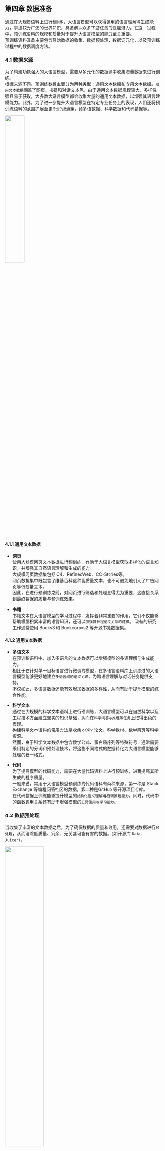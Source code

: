 
## 第四章 数据准备

通过在大规模语料上进行`预训练`，大语言模型可以获得通用的语言理解与生成能力，掌握较为广泛的世界知识，具备解决众多下游任务的性能潜力。在这一过程中，预训练语料的规模和质量对于提升大语言模型的能力至关重要。<br>
预训练语料准备主要包含原始数据的收集、数据预处理、数据词元化、以及预训练过程中的数据调度方法。

### 4.1 数据来源

为了构建功能强大的大语言模型，需要从多元化的数据源中收集海量数据来进行训练。<br>
根据来源不同，预训练数据主要分为两种类型：通用文本数据和专用文本数据。`通用文本数据`涵盖了网页、书籍和对话文本等。由于通用文本数据规模较大、多样性强且易于获取，大多数大语言模型都会收集大量的通用文本数据，以增强其语言建模能力。此外，为了进一步提升大语言模型在特定专业任务上的表现，人们还将预训练语料的范围扩展至更`专业的数据集`，如多语数据、科学数据和代码数据等。

<img src="images/图 4.1 现有大语言模型预训练数据中各种数据来源的比例分布图.png" width="35%" height="35%" alt="">

#### 4.1.1 通用文本数据
+ **网页**<br>
使用大规模网页文本数据进行预训练，有助于大语言模型获取多样化的语言知识，并增强其自然语言理解和生成的能力。<br>
大规模网页数据集包括 C4、RefinedWeb、CC-Stories等。<br>
网页数据集中既包含了维基百科这种高质量文本，也不可避免地引入了广告网页等低质量文本。<br>
因此，在进行预训练之前，对网页进行筛选和处理显得尤为重要，这直接关系到最终数据的质量与预训练效果。<br>

+ **书籍**<br>
书籍文本在大语言模型的学习过程中，发挥着非常重要的作用，它们不仅能够帮助模型积累丰富的语言知识，还可以`加强其长程语义关系的建模`。
现有的研究工作通常使用 Books3 和 Bookcorpus2 等开源书籍数据集。<br>

#### 4.1.2 通用文本数据
+ **多语文本**<br>
在预训练语料中，加入多语言的文本数据可以增强模型的多语理解与生成能力。<br>
相比于仅针对单一目标语言进行微调的模型，在多语言语料库上训练过的大语言模型能够更好地建立`多语言间的语义关联`，为跨语言理解与对话任务提供支持。<br>
不仅如此，多语言数据还能有效增加数据的多样性，从而有助于提升模型的综合性能。

+ **科学文本**<br>
通过在大规模的科学文本语料上进行预训练，大语言模型可以在自然科学以及工程技术方面建立坚实的知识基础，从而在`科学问答与推理等任务`上取得出色的表现。<br>
构建科学文本语料的常用方法是收集 arXiv 论文、科学教材、数学网页等科学资源。<br>
然而，由于科学文本数据中包含数学公式、蛋白质序列等特殊符号，通常需要采用特定的分词和预处理技术，将这些不同格式的数据转化为大语言模型能够处理的统一格式。

+ **代码**<br>
为了提高模型的代码能力，需要在大量代码语料上进行预训练，进而提高其所生成的程序质量。<br>
一般来说，常用于大语言模型预训练的代码语料有两种来源，第一种是 Stack Exchange 等编程问答社区的数据，第二种是GitHub 等开源项目仓库。<br>
在代码数据上训练能够提升模型的`结构化语义理解`与`逻辑推理能力`。同时，代码中的函数调用关系还有助于增强模型的`工具使用与学习能力`。


### 4.2 数据预处理
当收集了丰富的文本数据之后，为了确保数据的质量和效用，还需要对数据进行`预处理`，从而消除低质量、冗余、无关甚可能有害的数据。（如开源库 `Data-Juicer`），

<img src="images/图 4.2 典型的预训练数据预处理流程图.png" width="50%" height="50%" alt="">


#### 4.2.1 质量过滤
为了优化模型学习的性能，需要去除语料库中的低质量数据。目前，研究人员主要使用以下两种数据清洗方法：（1）基于启发式规则的方法，和（2）基于分类器的方法。

##### 基于启发式规则的方法
+ `基于语种的过滤`<br>
为了训练特定目标语言为主导的大语言模型，通常要过滤掉其他语言的文本数据。<br>
需要注意的是，目前英文的高质量开放数据数量最多，已经成为了开源大语言模型的主要数据来源。<br>
因此，即使是训练非英文主导的大语言模型时（如中英双语大模型），不仅要保留特定目标语言数据，还需要同时保留英文高质量数据。

+ `基于简单统计指标的过滤`<br>
为了识别高质量的文本数据，可以使用语料中标点符号分布、符号与单词比率、句子长度等特征来衡量`文本质量`，并过滤低质量数据。<br>
除了这些统计特征以外，也可以利用`困惑度`（Perplexity）等文本生成的评估指标来检测和删除表达不自然的句子。<br>
1）针对网页数据，过滤任何具有超过 100 个重复单词或句子的文档（来源：Dolma）<br>
2）针对网页数据，过滤符号和词元比大于 0.1 的文档（来源：Gopher）<br>
3）针对论坛数据，过滤掉任何点赞数少于 3 的用户评论（来源：Dolma）<br>
4）利用已有的语言模型计算文档困惑度，并以此作为文档过滤的依据（来源：Dolma）<br>
5）训练 FastText 分类器来检测和删除有毒或仇恨言论的内容（来源：Dolma）<br>

+ `基于关键词的过滤`<br>
在收集到的预训练语料中，可能会存在着大量的重复文本模式，诸如常见的 HTML 标签、超链接以及各种模板等。<br>
进一步，这些语料中还可能包含了一些具有攻击性、冒犯性的不良信息。<br>
针对不同的语料来源以及应用场景，我们可以制定精准的清洗规则，结合相应的关键词集合，对文本进行扫描过滤。<br>
1）针对维基百科数据，过滤掉任何拥有少于 25 个 UTF-8 单词的页面。（来源：Dolma）
2）针对网页数据，过滤掉 HTML 标签（来源：RefinedWeb）
3）针对网页数据，过滤掉任何不含有 the, be, to, of, and, that, have, with 词汇的文档 （来源：Gopher）
4）针对所有数据，过滤掉如电话号码，邮箱地址，以及 IP 地址等隐私信息（来源：Dolma）

##### 基于分类器的方法

除了利用上述启发式的规则，我们也可以训练用于判别数据质量的文本分类器，进行预训练语料的清洗。
在选取样本时，可以将维基百科等高质量数据作为`正样本`，同时从网页中筛选出含有不良内容或低质量数据的样本作为`负样本`。
为了减少数据的误筛，可以使用`多个分类器进行联合过滤或召回`，从而来实现对低质量文本的高可信过滤。 

目前常用来实现分类器的方法包括轻量级模型（如 `FastText` 等）、可微调的预训练语言模型（如 BERT、BART 或者 LLaMA 等）以及闭源大语言模型 API（如GPT-4、Claude 3）。 
这三个方法各自具有不同的优缺点：轻量级模型效率较高，但是分类的准确率和精度可能受限于模型能力；预训练语言模型可以针对性微调，但是分类性能的通用性和泛化性仍然有一定的限制；闭源大语言模型的能力较强， 但是无法灵活针对任务进行适配，而且用于预训练数据清洗需要花费较高的成本。

为了平衡效率与准确性，可以针对具体数据集合进行清洗策略的灵活组合。例如，可以首先利用启发式规则进行初步筛选，以快速排除不符合要求的文档，随后再采用分类器方法进一步精细过滤，确保最终筛选出的语料具有较好的文本质量。


#### 4.2.2 敏感内容过滤
除了去除低质量内容，收集到的数据还可能包括`有毒内容`或`隐私信息`，需要进一步进行更为细致的过滤和处理。

+ `过滤有毒内容`<br>
可以采用基于分类器的过滤方法。 <br>
Jigsaw 评论数据集提供了用于训练毒性分类器的数据。（160K 条论坛评论数据，六个类别）<br>
通过设置合理的阈值，训练完成的分类器将能够有效识别并过滤掉含有有毒内容的信息。
使用高阈值时去除的数据会过少，语料中未过滤掉的有毒内容会导致模型在下游任务上的性能下降；而低阈值则会过滤更多的有毒内容，但同时也会造成大量数据的浪费。
考虑到后续的预处理操作（如质量筛选、去重等）同样能够有效剔除有害内容，Dolma 选择为分类器设定了一个相对较高的阈值（0.4），从而保留更多的候选数据。

+ `过滤隐私内容`<br>
Dolma 采用了基于规则的方法来过滤数据集中的隐私内容，主要标注了三类敏感信息：邮箱地址、IP 地址以及电话号码。<br>
如果某个文档中的隐私信息少于五条，Dolma 会使用特定的词元（如“|||EMAIL_ADDRESS|||”、“|||PHONE_NUMBER|||” 和“|||IP_ADDRESS|||”）来替换这些信息，以保护用户的隐私。
然而，如果文档中的隐私信息达到六条或更多，Dolma 会选择直接删除整个文档。这是因为当文档中频繁出现隐私信息时，很可能还隐藏着其他未标注的敏感内容。


#### 4.2.3 数据去重
对预训练数据进行去重处理是一个重要步骤。由于大语言模型具有较强的数
据拟合与记忆能力，很容易习得训练数据中的重复模式，可能导致对于这些模式
的过度学习。研究工作发现 [125]，预训练语料中出现的重复低质量数据可能诱导
模型在生成时频繁输出类似数据，进而影响模型的性能。此外，这些数据也可能
导致训练过程的不稳定（训练损失震荡），可能导致训练过程崩溃。此外，为了避
免数据集污染问题，还需要从预训练数据集中删除在测试集中可能出现的重复或
者相关文本，从而防止训练集和测试集之间的重叠。总体来说，去重算法的设计
可以基于不同的计算粒度以及匹配方法。
• 计算粒度. 去重可以在句子级别、文档级别和数据集级别等多种粒度上进行。
在句子级别上，可以删除包含重复单词和短语的低质量句子，因为它们可能会在
语言建模中引入重复的表达模式 [126]。在文档级别上，现有方法主要依靠单词或
𝑛 元词组的重叠这类表层特征，来衡量文档的重叠比率，进而检测和删除包含相似
内容的重复文档 [34, 100, 123, 127]。现有的数据集往往采用多阶段、多粒度的方
式来实现高效的去重。首先针对数据集和文档级别进行去重，旨在去除那些具有
高度相似甚至完全一致内容的文档，例如多个 URL 可能具有相同的网页内容，或
者网页数据集和新闻数据集中包含相同的新闻文档。随后，可以进一步在句子级
别实现更为精细的去重。例如，可以计算两个句子之间公共子串的长度，当其长
度过长时直接删除某一个句子。
• 用于去重的匹配方法. 在去重过程中，可以使用精确匹配算法（即每个字符完全相同）或近似匹配算法（基于某种相似性度量）[82]。对于精确匹配来说，通
常使用后缀数组来匹配最小长度的完全相同子串 [128]。对于近似匹配来说，可以
采用局部敏感哈希（Locality-Sensitive Hashing, LSH）算法，如最小哈希（MinHash）
来实现。考虑到预训练数据集合的规模非常大，实现中可以综合考虑去重效率和
去重效果之间的权衡。例如，RefinedWeb 在文档层面采用了开销较小的近似匹配
技术来实现去重，而在句子层面则采用了精确匹配算法来确保去重的准确性。





